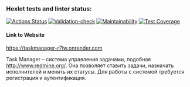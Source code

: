 ### Hexlet tests and linter status:
[![Actions Status](https://github.com/reshetovsn/java-project-73/workflows/hexlet-check/badge.svg)](https://github.com/reshetovsn/java-project-73/actions)
[![Validation-check](https://github.com/reshetovsn/java-project-73/actions/workflows/main.yml/badge.svg)](https://github.com/reshetovsn/java-project-73/actions/workflows/main.yml)
[![Maintainability](https://api.codeclimate.com/v1/badges/7e526b74bef42658b6ee/maintainability)](https://codeclimate.com/github/reshetovsn/java-project-73/maintainability)
[![Test Coverage](https://api.codeclimate.com/v1/badges/7e526b74bef42658b6ee/test_coverage)](https://codeclimate.com/github/reshetovsn/java-project-73/test_coverage)  
#### Link to Website
https://taskmanager-r7lw.onrender.com  
  
Task Manager – система управления задачами, подобная http://www.redmine.org/. Она позволяет ставить задачи, назначать исполнителей и менять их статусы. Для работы с системой требуется регистрация и аутентификация.
